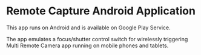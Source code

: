 # Remote Capture Android Application

This app runs on Android and is available on Google Play Service.

The app emulates a focus/shutter control switch for wirelessly triggering Multi Remote Camera app running on mobile phones and tablets.

